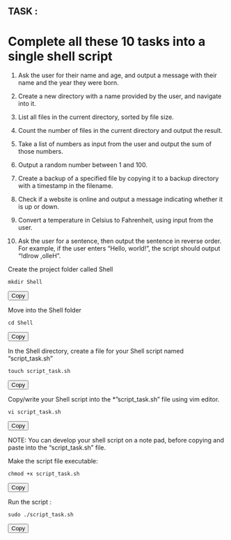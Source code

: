 ## TASK :

# Complete all these 10 tasks into a single shell script

1. Ask the user for their name and age, and output a message with their name and the year they were born.

2. Create a new directory with a name provided by the user, and navigate into it.

3. List all files in the current directory, sorted by file size.

4. Count the number of files in the current directory and output the result.

5. Take a list of numbers as input from the user and output the sum of those numbers.

6. Output a random number between 1 and 100.

7. Create a backup of a specified file by copying it to a backup directory with a timestamp in the filename.

8. Check if a website is online and output a message indicating whether it is up or down.

9. Convert a temperature in Celsius to Fahrenheit, using input from the user.

10. Ask the user for a sentence, then output the sentence in reverse order. For example, if the user enters “Hello, world!”, the script should output “!dlrow ,olleH”.

Create the project folder called Shell

<div id="code-container">
  <pre><code>mkdir Shell</code></pre>
  <button class="btn" data-clipboard-target="#code-container"><i class="fa fa-copy"></i> Copy</button>
</div>

Move into the Shell folder

<div id="code-container">
  <pre><code>cd Shell</code></pre>
  <button class="btn" data-clipboard-target="#code-container"><i class="fa fa-copy"></i> Copy</button>
</div>

In the Shell directory, create a file for your Shell script named “script_task.sh”

<div id="code-container">
  <pre><code>touch script_task.sh</code></pre>
  <button class="btn" data-clipboard-target="#code-container"><i class="fa fa-copy"></i> Copy</button>
</div>

Copy/write your Shell script into the *”script_task.sh” file using vim editor.

<div id="code-container">
  <pre><code>vi script_task.sh</code></pre>
  <button class="btn" data-clipboard-target="#code-container"><i class="fa fa-copy"></i> Copy</button>
</div>

NOTE: You can develop your shell script on a note pad, before copying and paste into the “script_task.sh” file.

Make the script file executable:

<div id="code-container">
  <pre><code>chmod +x script_task.sh</code></pre>
  <button class="btn" data-clipboard-target="#code-container"><i class="fa fa-copy"></i> Copy</button>
</div>

Run the script :

<div id="code-container">
  <pre><code>sudo ./script_task.sh</code></pre>
  <button class="btn" data-clipboard-target="#code-container"><i class="fa fa-copy"></i> Copy</button>
</div>
